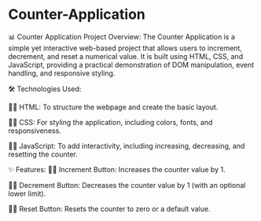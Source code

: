 # Counter-Application
📊 Counter Application Project Overview: The Counter Application is a simple yet interactive web-based project that allows users to increment, decrement, and reset a numerical value. 
It is built using HTML, CSS, and JavaScript, providing a practical demonstration of DOM manipulation, event handling, and responsive styling.

🛠️ Technologies Used:

🧑‍💻 HTML: To structure the webpage and create the basic layout.

🧑‍💻 CSS: For styling the application, including colors, fonts, and responsiveness.

🧑‍💻 JavaScript: To add interactivity, including increasing, decreasing, and resetting the counter.


✨ Features:
🧑‍💻 Increment Button: Increases the counter value by 1.

🧑‍💻 Decrement Button: Decreases the counter value by 1 (with an optional lower limit).

🧑‍💻 Reset Button: Resets the counter to zero or a default value.